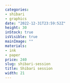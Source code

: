 ```yaml
---
categories:
- shibari
- graphics
date: "2022-12-31T23:59:52Z"
height: 30
inStock: true
isVisible: true
mainImage: ""
materials:
- ink
- paper
price: 240
slug: shibari-session
title: Shibari session
width: 21
---
```


